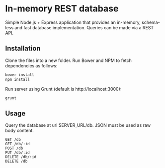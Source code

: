 # In-memory REST database

Simple Node.js + Express application that provides an in-memory, schema-less and fast database implementation. Queries can be made via a REST API.

## Installation

Clone the files into a new folder. Run Bower and NPM to fetch dependencies as follows:

```bash
bower install
npm install
```

Run server using Grunt (default is http://localhost:3000):

```bash
grunt
```

## Usage

Query the database at url SERVER_URL/db. JSON must be used as raw body content.

```
GET /db
GET /db/:id
POST /db
PUT /db/:id
DELETE /db/:id
DELETE /db
```
